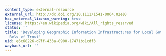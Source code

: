 ```yaml
---
content_type: external-resource
external_url: http://dx.doi.org/10.1111/1541-0064.02e10
has_external_license_warning: true
license: https://en.wikipedia.org/wiki/All_rights_reserved
status: ''
title: 'Developing Geographic Information Infrastructures for Local Government: The
  Role of Trust'
uid: e6c68226-d7ff-433a-8900-17471bb1cdf3
wayback_url: ''
---
```

